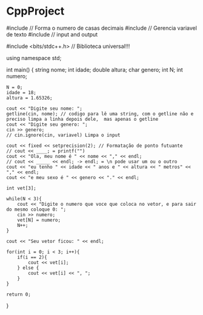 # CppProject

#include <iomanip> // Forma o numero de casas decimais
#include <string> // Gerencia variavel de texto
#include <iostream> // input and output

#include <bits/stdc++.h> // Biblioteca universal!!! 

using namespace std;

int main()
{
    string nome;
    int idade;
    double altura;
    char genero;
    int N;
    int numero;
    
    N = 0;
    idade = 18;
    altura = 1.65326;
    
    cout << "Digite seu nome: ";
    getline(cin, nome); // codigo para lê uma string, com o getline não e preciso limpa a linha depois dele,  mas apenas o getline
    cout << "Digite seu genero: ";
    cin >> genero;
    // cin.ignore(cin, variavel) Limpa o input

    cout << fixed << setprecision(2); // Formatação de ponto futuante
    // cout << ____; = printf("")
    cout << "Ola, meu nome é " << nome << "," << endl;
    // cout << _____ << endl; -> endl; = \n pode usar um ou o outro
    cout << "eu tenho " << idade << " anos e " << altura << " metros" << "," << endl;
    cout << "e meu sexo é " << genero << "." << endl;
    
    int vet[3];
    
    while(N < 3){
        cout << "Digite o numero que voce que coloca no vetor, e para sair do mesmo coloque 0: ";
        cin >> numero;
        vet[N] = numero;
        N++;
    }
    
    cout << "Seu vetor ficou: " << endl;
    
    for(int i = 0; i < 3; i++){
        if(i == 2){
            cout << vet[i];
        } else {
            cout << vet[i] << ", ";
        }
    }
    
    return 0;
}
